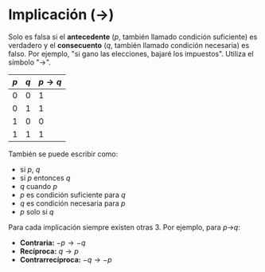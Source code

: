 # Implicación (→)

Solo es falsa si el **antecedente** ($p$, también llamado condición suficiente) es verdadero y el **consecuento** ($q$, también llamado condición necesaria) es falso. Por ejemplo, "si gano las elecciones, bajaré los impuestos". Utiliza el símbolo "$\rightarrow$".

| $p$ | $q$ | $p \rightarrow q$ |
| --- | --- | ----------------- |
| 0   | 0   | 1                 |
| 0   | 1   | 1                 |
| 1   | 0   | 0                 |
| 1   | 1   | 1                 |

También se puede escribir como:

- si $p$, $q$
- si $p$ entonces $q$
- $q$ cuando $p$
- $p$ es condición suficiente para $q$
- $q$ es condición necesaria para $p$
- $p$ solo si $q$

Para cada implicación siempre existen otras 3. Por ejemplo, para $p$→$q$:

- **Contraria:** $-p \rightarrow -q$
- **Recíproca:** $q \rightarrow p$
- **Contrarrecíproca:** $-q \rightarrow -p$
